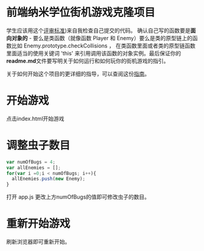 
前端纳米学位街机游戏克隆项目
===============================

学生应该用这个[评审标准](https://review.udacity.com/#!/rubrics/499/view))来自我检查自己提交的代码。 确认自己写的函数要是**面向对象的** -  要么是类函数（就像函数 Player 和 Enemy）要么是类的原型链上的函数比如 Enemy.prototype.checkCollisions ， 在类函数里面或者类的原型链函数里面适当的使用关键词 'this' 来引用调用该函数的对象实例。最后保证你的**readme.md**文件要写明关于如何运行和如何玩你的街机游戏的指引。

关于如何开始这个项目的更详细的指导，可以查阅这份[指南](https://gdgdocs.org/document/d/1v01aScPjSWCCWQLIpFqvg3-vXLH2e8_SZQKC8jNO0Dc/pub?embedded=true)。


# 开始游戏

点击index.html开始游戏

# 调整虫子数目

```javascript
var numOfBugs = 4;
var allEnemies = [];
for(var i =0;i < numOfBugs; i++){
  allEnemies.push(new Enemy);
}
```
打开 app.js 更改上方numOfBugs的值即可修改虫子的数目。

# 重新开始游戏

刷新浏览器即可重新开始。

